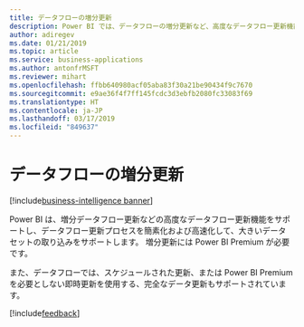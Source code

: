 ```yaml
---
title: データフローの増分更新
description: Power BI では、データフローの増分更新など、高度なデータフロー更新機能がサポートされるようになります。
author: adiregev
ms.date: 01/21/2019
ms.topic: article
ms.service: business-applications
ms.author: antonfrMSFT
ms.reviewer: mihart
ms.openlocfilehash: ffbb640980acf05aba83f30a21be90434f9c7670
ms.sourcegitcommit: e9ae36f4f7ff145fcdc3d3ebfb2080fc33083f69
ms.translationtype: HT
ms.contentlocale: ja-JP
ms.lasthandoff: 03/17/2019
ms.locfileid: "849637"
---
```

# <a name="incremental-dataflow-refresh"></a>データフローの増分更新
[!include[business-intelligence banner](../../../includes/business-intelligence.md)]

Power BI は、増分データフロー更新などの高度なデータフロー更新機能をサポートし、データフロー更新プロセスを簡素化および高速化して、大きいデータ セットの取り込みをサポートします。 増分更新には Power BI Premium が必要です。

また、データフローでは、スケジュールされた更新、または Power BI Premium を必要としない即時更新を使用する、完全なデータ更新もサポートされています。 

[!include[feedback](../../includes/service-feedback.md)]